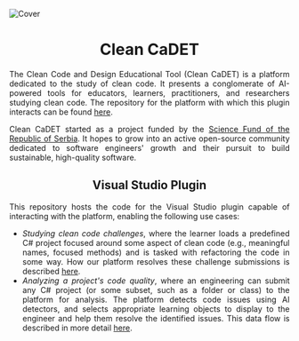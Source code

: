 <p align="center">
  
  ![Cover](https://raw.githubusercontent.com/wiki/Clean-CaDET/platform/images/overview/cover.jpg)
  
</p>

<h1 align="center">Clean CaDET</h1>

<p align="justify">
  The Clean Code and Design Educational Tool (Clean CaDET) is a platform dedicated to the study of clean code. It presents a conglomerate of AI-powered tools for educators, learners, practitioners, and researchers studying clean code. The repository for the platform with which this plugin interacts can be found <a href="https://github.com/Clean-CaDET/platform" target="_blank">here</a>.
  </p>
<p align="justify">
  Clean CaDET started as a project funded by the <a href="http://fondzanauku.gov.rs/?lang=en">Science Fund of the Republic of Serbia</a>. It hopes to grow into an active open-source community dedicated to software engineers' growth and their pursuit to build sustainable, high-quality software.
</p>

<h2 align="center">Visual Studio Plugin</h1>

<p align="justify">
  This repository hosts the code for the Visual Studio plugin capable of interacting with the platform, enabling the following use cases:
  <ul align="justify">
    <li align="justify"><i>Studying clean code challenges</i>, where the learner loads a predefined C# project focused around some aspect of clean code (e.g., meaningful names, focused methods) and is tasked with refactoring the code in some way. How our platform resolves these challenge submissions is described <a href="https://github.com/Clean-CaDET/platform/wiki/Module-Smart-Tutor#challenges" target="_blank">here</a>.</li>
    <li align="justify"><i>Analyzing a project's code quality</i>, where an engineering can submit any C# project (or some subset, such as a folder or class) to the platform for analysis. The platform detects code issues using AI detectors, and selects appropriate learning objects to display to the engineer and help them resolve the identified issues. This data flow is described in more detail <a href="https://github.com/Clean-CaDET/platform/wiki" target="_blank">here</a>.</li>
  </ul>
</p>
